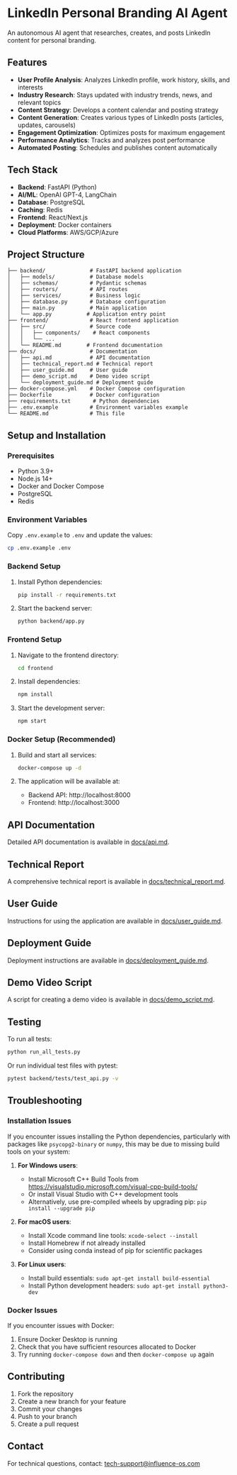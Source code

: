 # LinkedIn Personal Branding AI Agent

An autonomous AI agent that researches, creates, and posts LinkedIn content for personal branding.

## Features

- **User Profile Analysis**: Analyzes LinkedIn profile, work history, skills, and interests
- **Industry Research**: Stays updated with industry trends, news, and relevant topics
- **Content Strategy**: Develops a content calendar and posting strategy
- **Content Generation**: Creates various types of LinkedIn posts (articles, updates, carousels)
- **Engagement Optimization**: Optimizes posts for maximum engagement
- **Performance Analytics**: Tracks and analyzes post performance
- **Automated Posting**: Schedules and publishes content automatically

## Tech Stack

- **Backend**: FastAPI (Python)
- **AI/ML**: OpenAI GPT-4, LangChain
- **Database**: PostgreSQL
- **Caching**: Redis
- **Frontend**: React/Next.js
- **Deployment**: Docker containers
- **Cloud Platforms**: AWS/GCP/Azure

## Project Structure

```
├── backend/              # FastAPI backend application
│   ├── models/           # Database models
│   ├── schemas/          # Pydantic schemas
│   ├── routers/          # API routes
│   ├── services/         # Business logic
│   ├── database.py       # Database configuration
│   ├── main.py           # Main application
│   └── app.py           # Application entry point
├── frontend/             # React frontend application
│   ├── src/              # Source code
│   │   ├── components/    # React components
│   │   └── ...
│   └── README.md        # Frontend documentation
├── docs/                 # Documentation
│   ├── api.md            # API documentation
│   ├── technical_report.md # Technical report
│   ├── user_guide.md     # User guide
│   ├── demo_script.md    # Demo video script
│   └── deployment_guide.md # Deployment guide
├── docker-compose.yml    # Docker Compose configuration
├── Dockerfile            # Docker configuration
├── requirements.txt       # Python dependencies
├── .env.example          # Environment variables example
└── README.md             # This file
```

## Setup and Installation

### Prerequisites

- Python 3.9+
- Node.js 14+
- Docker and Docker Compose
- PostgreSQL
- Redis

### Environment Variables

Copy `.env.example` to `.env` and update the values:

```bash
cp .env.example .env
```

### Backend Setup

1. Install Python dependencies:

   ```bash
   pip install -r requirements.txt
   ```

2. Start the backend server:
   ```bash
   python backend/app.py
   ```

### Frontend Setup

1. Navigate to the frontend directory:

   ```bash
   cd frontend
   ```

2. Install dependencies:

   ```bash
   npm install
   ```

3. Start the development server:
   ```bash
   npm start
   ```

### Docker Setup (Recommended)

1. Build and start all services:

   ```bash
   docker-compose up -d
   ```

2. The application will be available at:
   - Backend API: http://localhost:8000
   - Frontend: http://localhost:3000

## API Documentation

Detailed API documentation is available in [docs/api.md](docs/api.md).

## Technical Report

A comprehensive technical report is available in [docs/technical_report.md](docs/technical_report.md).

## User Guide

Instructions for using the application are available in [docs/user_guide.md](docs/user_guide.md).

## Deployment Guide

Deployment instructions are available in [docs/deployment_guide.md](docs/deployment_guide.md).

## Demo Video Script

A script for creating a demo video is available in [docs/demo_script.md](docs/demo_script.md).

## Testing

To run all tests:

```bash
python run_all_tests.py
```

Or run individual test files with pytest:

```bash
pytest backend/tests/test_api.py -v
```

## Troubleshooting

### Installation Issues

If you encounter issues installing the Python dependencies, particularly with packages like `psycopg2-binary` or `numpy`, this may be due to missing build tools on your system:

1. **For Windows users**:

   - Install Microsoft C++ Build Tools from https://visualstudio.microsoft.com/visual-cpp-build-tools/
   - Or install Visual Studio with C++ development tools
   - Alternatively, use pre-compiled wheels by upgrading pip: `pip install --upgrade pip`

2. **For macOS users**:

   - Install Xcode command line tools: `xcode-select --install`
   - Install Homebrew if not already installed
   - Consider using conda instead of pip for scientific packages

3. **For Linux users**:
   - Install build essentials: `sudo apt-get install build-essential`
   - Install Python development headers: `sudo apt-get install python3-dev`

### Docker Issues

If you encounter issues with Docker:

1. Ensure Docker Desktop is running
2. Check that you have sufficient resources allocated to Docker
3. Try running `docker-compose down` and then `docker-compose up` again

## Contributing

1. Fork the repository
2. Create a new branch for your feature
3. Commit your changes
4. Push to your branch
5. Create a pull request



## Contact

For technical questions, contact: tech-support@influence-os.com

